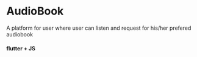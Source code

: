 # AudioBook
A platform for user where user can listen and request for  his/her prefered audiobook

#### flutter + JS
